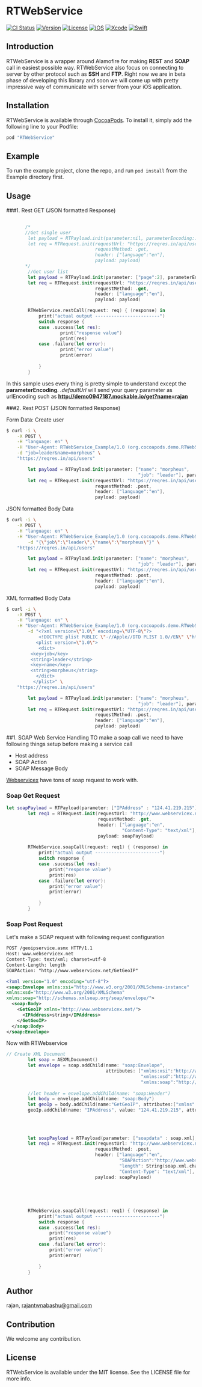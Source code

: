 # RTWebService

[![CI Status](http://img.shields.io/travis/rajan/RTWebService.svg?style=flat)](https://travis-ci.org/rajan/RTWebService)
[![Version](https://img.shields.io/cocoapods/v/RTWebService.svg?style=flat)](http://cocoapods.org/pods/RTWebService)
[![License](https://img.shields.io/cocoapods/l/RTWebService.svg?style=flat)](http://cocoapods.org/pods/RTWebService)
[![iOS](https://img.shields.io/badge/iOS-8.0%2B-blue.svg)](http://cocoapods.org/pods/RTWebService)
[![Xcode](https://img.shields.io/badge/Xcode-8.2%2B-blue.svg)](http://cocoapods.org/pods/RTWebService)
[![Swift](https://img.shields.io/badge/Swift-3.0%2B-blue.svg)](http://cocoapods.org/pods/RTWebService)
 

## Introduction

RTWebService is a wrapper around Alamofire for making **REST** and **SOAP** call in easiest possible way. RTWebService also focus on connecting to server by other protocol such as **SSH** and **FTP**.  Right now we are in beta phase of developing this library and soon we will come up with pretty impressive way of communicate with server from your iOS application.

## Installation

RTWebService is available through [CocoaPods](http://cocoapods.org). To install
it, simply add the following line to your Podfile:

```ruby
pod "RTWebService"
```

## Example

To run the example project, clone the repo, and run `pod install` from the Example directory first.


## Usage 
###1. Rest GET (JSON formatted Response)

``` swift
        
       /*
       //Get single user
        let payload = RTPayload.init(parameter:nil, parameterEncoding:.defaultUrl)
        let req = RTRequest.init(requestUrl: "https://reqres.in/api/users/2",
                                 requestMethod: .get,
                                 header: ["language":"en"],
                                 payload: payload)
       */
        //Get user list
        let payload = RTPayload.init(parameter: ["page":2], parameterEncoding:.defaultUrl)
        let req = RTRequest.init(requestUrl: "https://reqres.in/api/user",
                                 requestMethod: .get,
                                 header: ["language":"en"],
                                 payload: payload)

        RTWebService.restCall(request: req) { (response) in
            print("actual output ------------------------")
            switch response {
            case .success(let res):
                    print("response value")
                    print(res)
            case .failure(let error):
                    print("error value")
                    print(error)
            
            }
        }
```
In this sample uses every thing is pretty simple to understand except the **parameterEncoding**. *.defaultUrl* will send your query parameter as urlEncoding such as  **http://demo0947187.mockable.io/get?name=rajan**

###2. Rest POST (JSON formatted Response)

Form Data: Create user
```bash
$ curl -i \
	-X POST \
	-H "language: en" \
	-H "User-Agent: RTWebService_Example/1.0 (org.cocoapods.demo.RTWebService-Example; build:1; iOS 10.2.0) Alamofire/4.3.0" \
	-d "job=leader&name=morpheus" \
	"https://reqres.in/api/users"
```
```swift 
        let payload = RTPayload.init(parameter: ["name": "morpheus",
                                                 "job": "leader"], parameterEncoding:.bodyUrl)
        let req = RTRequest.init(requestUrl: "https://reqres.in/api/users",
                                 requestMethod: .post,
                                 header: ["language":"en"],
                                 payload: payload)
```

JSON formatted Body Data
```bash
$ curl -i \
	-X POST \
	-H "language: en" \
	-H "User-Agent: RTWebService_Example/1.0 (org.cocoapods.demo.RTWebService-Example; build:1; iOS 10.2.0) Alamofire/4.3.0" \
        -d "{\"job\":\"leader\",\"name\":\"morpheus\"}" \
	"https://reqres.in/api/users"
```
```swift 
        let payload = RTPayload.init(parameter: ["name": "morpheus",
                                                 "job": "leader"], parameterEncoding:.defaultJson)
        let req = RTRequest.init(requestUrl: "https://reqres.in/api/users",
                                 requestMethod: .post,
                                 header: ["language":"en"],
                                 payload: payload)
```

XML formatted Body Data
```bash
$ curl -i \
	-X POST \
	-H "language: en" \
	-H "User-Agent: RTWebService_Example/1.0 (org.cocoapods.demo.RTWebService-Example; build:1; iOS 10.2.0) Alamofire/4.3.0" \
        -d "<?xml version=\"1.0\" encoding=\"UTF-8\"?>
            <!DOCTYPE plist PUBLIC \"-//Apple//DTD PLIST 1.0//EN\" \"http://www.apple.com/DTDs/PropertyList-1.0.dtd\">
           <plist version=\"1.0\">
            <dict>
	     <key>job</key>
	     <string>leader</string>
	     <key>name</key>
	     <string>morpheus</string>
           </dict>
          </plist>" \
	"https://reqres.in/api/users"
```
```swift 
        let payload = RTPayload.init(parameter: ["name": "morpheus",
                                                 "job": "leader"], parameterEncoding:.xmlProperty)
        let req = RTRequest.init(requestUrl: "https://reqres.in/api/users",
                                 requestMethod: .post,
                                 header: ["language":"en"],
                                 payload: payload)
```




##1. SOAP Web Service Handling
TO make a soap call we need to have following things setup before making a service call
* Host address
* SOAP Action
* SOAP Message Body

[Webservicex](http://www.webservicex.net/) have tons of soap request to work with. 

### Soap Get Request
```swift
let soapPayload = RTPayload(parameter: ["IPAddress" : "124.41.219.215"], parameterEncoding: .defaultUrl)
        let req1 = RTRequest.init(requestUrl: "http://www.webservicex.net//geoipservice.asmx/GetGeoIP",
                                  requestMethod: .get,
                                  header: ["language":"en",
                                           "Content-Type": "text/xml"],
                                  payload: soapPayload)
        
        RTWebService.soapCall(request: req1) { (response) in
            print("actual output ------------------------")
            switch response {
            case .success(let res):
                print("response value")
                print(res)
            case .failure(let error):
                print("error value")
                print(error)
                
            }
        }

```

### Soap Post Request

Let's make a SOAP request with following  request configuration

```xml
POST /geoipservice.asmx HTTP/1.1
Host: www.webservicex.net
Content-Type: text/xml; charset=utf-8
Content-Length: length
SOAPAction: "http://www.webservicex.net/GetGeoIP"

<?xml version="1.0" encoding="utf-8"?>
<soap:Envelope xmlns:xsi="http://www.w3.org/2001/XMLSchema-instance" 
xmlns:xsd="http://www.w3.org/2001/XMLSchema" 
xmlns:soap="http://schemas.xmlsoap.org/soap/envelope/">
  <soap:Body>
    <GetGeoIP xmlns="http://www.webservicex.net/">
      <IPAddress>string</IPAddress>
    </GetGeoIP>
  </soap:Body>
</soap:Envelope>
```

Now with RTWebservice
```swift
// Create XML Document
        let soap = AEXMLDocument()
        let envelope = soap.addChild(name: "soap:Envelope",
                                     attributes: ["xmlns:xsi":"http://www.w3.org/2001/XMLSchema-instance",
                                                  "xmlns:xsd":"http://www.w3.org/2001/XMLSchema",
                                                  "xmlns:soap":"http://schemas.xmlsoap.org/soap/envelope/"])
        
        //let header = envelope.addChild(name: "soap:Header")
        let body = envelope.addChild(name: "soap:Body")
        let geoIp = body.addChild(name:"GetGeoIP", attributes:["xmlns":"http://www.webservicex.net/"])
        geoIp.addChild(name: "IPAddress", value: "124.41.219.215", attributes: [:])
        
 
        
        
        let soapPayload = RTPayload(parameter: ["soapdata" : soap.xml], parameterEncoding: .defaultUrl)
        let req1 = RTRequest.init(requestUrl: "http://www.webservicex.net/geoipservice.asmx",
                                 requestMethod: .post,
                                 header: ["language":"en",
                                          "SOAPAction":"http://www.webservicex.net/GetGeoIP",
                                          "length": String(soap.xml.characters.count),
                                          "Content-Type": "text/xml"],
                                 payload: soapPayload)
        
 
        
    
        
        RTWebService.soapCall(request: req1) { (response) in
            print("actual output ------------------------")
            switch response {
            case .success(let res):
                print("response value")
                print(res)
            case .failure(let error):
                print("error value")
                print(error)
                
            }
        }
```

## Author
rajan, rajantwnabashu@gmail.com

## Contribution
We welcome any contribution.

## License

RTWebService is available under the MIT license. See the LICENSE file for more info.
